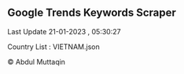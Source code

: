

## Google Trends Keywords Scraper 
 
Last Update 21-01-2023 , 05:30:27

Country List :
VIETNAM.json



© Abdul Muttaqin 
